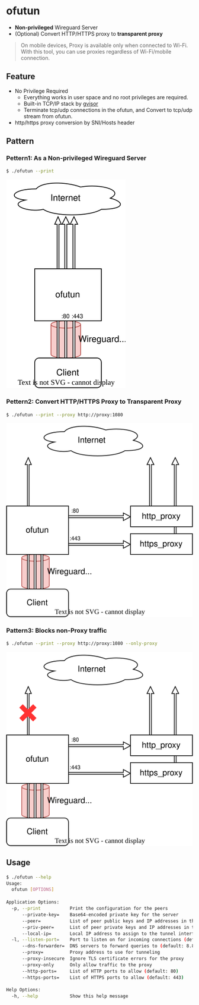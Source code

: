 # ofutun

- **Non-privileged** Wireguard Server
- (Optional) Convert HTTP/HTTPS proxy to **transparent proxy**

> On mobile devices, Proxy is available only when connected to Wi-Fi.  
> With this tool, you can use proxies regardless of Wi-Fi/mobile connection.

## Feature

- No Privilege Required
  - Everything works in user space and no root privileges are required.
  - Built-in TCP/IP stack by [gvisor](https://gvisor.dev/)
  - Terminate tcp/udp connections in the ofutun, and Convert to tcp/udp stream from ofutun.
- http/https proxy conversion by SNI/Hosts header

## Pattern

### Pettern1: As a Non-privileged Wireguard Server

```sh
$ ./ofutun --print
```

![arch](./arch.drawio.svg)

### Pettern2: Convert HTTP/HTTPS Proxy to Transparent Proxy

```sh
$ ./ofutun --print --proxy http://proxy:1080
```

![arch](./arch-proxy.drawio.svg)

### Pattern3: Blocks non-Proxy traffic

```sh
$ ./ofutun --print --proxy http://proxy:1080 --only-proxy
```

![arch](./arch-only-proxy.drawio.svg)

## Usage

```sh
$ ./ofutun --help
Usage:
  ofutun [OPTIONS]

Application Options:
  -p, --print           Print the configuration for the peers
      --private-key=    Base64-encoded private key for the server
      --peer=           List of peer public keys and IP addresses in the format <public-key>,<ip1>,<ip2>,...
      --priv-peer=      List of peer private keys and IP addresses in the format <private-key>,<ip1>,<ip2>,...
      --local-ip=       Local IP address to assign to the tunnel interface (default: 192.168.0.1, fc00::1)
  -l, --listen-port=    Port to listen on for incoming connections (default: 51820)
      --dns-forwarder=  DNS servers to forward queries to (default: 8.8.8.8, 1.1.1.1)
      --proxy=          Proxy address to use for tunneling
      --proxy-insecure  Ignore TLS certificate errors for the proxy
      --proxy-only      Only allow traffic to the proxy
      --http-ports=     List of HTTP ports to allow (default: 80)
      --https-ports=    List of HTTPS ports to allow (default: 443)

Help Options:
  -h, --help            Show this help message
```
